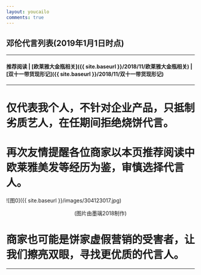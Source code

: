 ```yaml
---
layout: youcailo
comments: true
---
```


## 邓伦代言列表(2019年1月1日时点)

---
#### 推荐阅读 | [欧莱雅大金瓶相关]({{ site.baseurl }}/2018/11/欧莱雅大金瓶相关) | [双十一带货现形记]({{ site.baseurl }}/2018/11/双十一带货现形记)
---

# 仅代表我个人，不针对企业产品，只抵制劣质艺人，在任期间拒绝烧饼代言。
# 再次友情提醒各位商家以本页推荐阅读中欧莱雅美发等经历为鉴，审慎选择代言人。

![图0]({{ site.baseurl }}/images/304123017.jpg)
<center>(图片由墨璃2018制作)</center>

# 商家也可能是饼家虚假营销的受害者，让我们擦亮双眼，寻找更优质的代言人。

---
